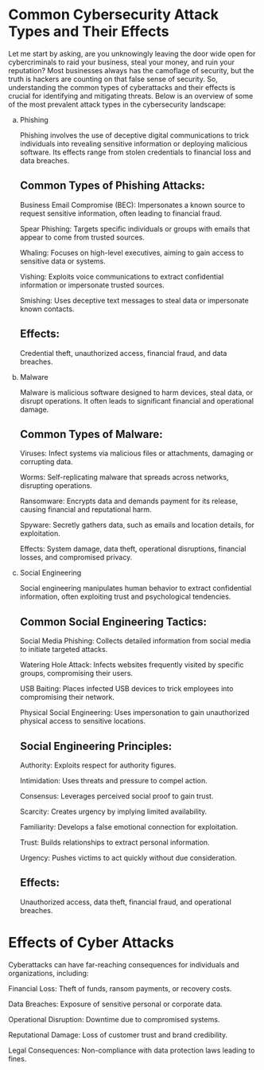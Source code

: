 <h1>
Common Cybersecurity Attack Types and Their Effects
</h1>
<p> 
Let me start by asking, are you unknowingly leaving the door wide open for cybercriminals to raid your business, steal your money, and ruin your reputation? Most businesses always has the camoflage of security, but the truth is hackers are counting on that false sense of security. So, understanding the common types of cyberattacks and their effects is crucial for identifying and mitigating threats. 
Below is an overview of some of the most prevalent attack types in the cybersecurity landscape:

<ol type="a"> 
<li>Phishing</li>
<p> Phishing involves the use of deceptive digital communications to trick individuals into revealing sensitive information or deploying malicious software. Its effects range from stolen credentials to financial loss and data breaches.

<h2> Common Types of Phishing Attacks: </h2>

Business Email Compromise (BEC): Impersonates a known source to request sensitive information, often leading to financial fraud.

Spear Phishing: Targets specific individuals or groups with emails that appear to come from trusted sources.

Whaling: Focuses on high-level executives, aiming to gain access to sensitive data or systems.

Vishing: Exploits voice communications to extract confidential information or impersonate trusted sources.

Smishing: Uses deceptive text messages to steal data or impersonate known contacts.

<h2>Effects:</h2>
<p>Credential theft, unauthorized access, financial fraud, and data breaches.</p>

<li> Malware </li>
<p>Malware is malicious software designed to harm devices, steal data, or disrupt operations. It often leads to significant financial and operational damage.

<h2>Common Types of Malware:</h2>

Viruses: Infect systems via malicious files or attachments, damaging or corrupting data.

Worms: Self-replicating malware that spreads across networks, disrupting operations.

Ransomware: Encrypts data and demands payment for its release, causing financial and reputational harm.

Spyware: Secretly gathers data, such as emails and location details, for exploitation.

Effects: System damage, data theft, operational disruptions, financial losses, and compromised privacy. </p>

<li> Social Engineering </li>
<p> Social engineering manipulates human behavior to extract confidential information, often exploiting trust and psychological tendencies.

<h2>Common Social Engineering Tactics:</h2>

Social Media Phishing: Collects detailed information from social media to initiate targeted attacks.

Watering Hole Attack: Infects websites frequently visited by specific groups, compromising their users.

USB Baiting: Places infected USB devices to trick employees into compromising their network.

Physical Social Engineering: Uses impersonation to gain unauthorized physical access to sensitive locations.

<h2> Social Engineering Principles: </h2>

Authority: Exploits respect for authority figures.

Intimidation: Uses threats and pressure to compel action.

Consensus: Leverages perceived social proof to gain trust.

Scarcity: Creates urgency by implying limited availability.

Familiarity: Develops a false emotional connection for exploitation.

Trust: Builds relationships to extract personal information.

Urgency: Pushes victims to act quickly without due consideration.

<h2>Effects:</h2> Unauthorized access, data theft, financial fraud, and operational breaches.</p>



</ol>
<h1>Effects of Cyber Attacks</h1>
<p> Cyberattacks can have far-reaching consequences for individuals and organizations, including:

Financial Loss: Theft of funds, ransom payments, or recovery costs.

Data Breaches: Exposure of sensitive personal or corporate data.

Operational Disruption: Downtime due to compromised systems.

Reputational Damage: Loss of customer trust and brand credibility.

Legal Consequences: Non-compliance with data protection laws leading to fines.</p>
</p>